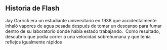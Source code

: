 ## Historia de Flash

Jay Garrick era un estudiante universitario en 1938 que accidentalmente inhaló vapores de agua pesada después de tomar un descanso para fumar dentro de su laboratorio donde había estado trabajando. ​ 
Como resultado, descubrió que podía correr a una velocidad sobrehumana y que tenía reflejos igualmente rápidos
